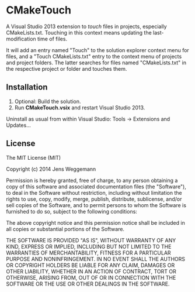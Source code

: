 CMakeTouch
==========

A Visual Studio 2013 extension to *touch* files in projects, especially CMakeLists.txt.
Touching in this context means updating the last-modification time of files.

It will add an entry named "Touch" to the solution explorer context menu for files, and a "Touch CMakeLists.txt" entry
to the context menu of projects and project folders. The latter searches for files named "CMakeLists.txt" in the respective
project or folder and touches them.

Installation
------------

1. Optional: Build the solution.
2. Run **CMakeTouch.vsix** and restart Visual Studio 2013.

Uninstall as usual from within Visual Studio: Tools -> Extensions and Updates...

License
-------

The MIT License (MIT)

Copyright (c) 2014 Jens Weggemann

Permission is hereby granted, free of charge, to any person obtaining a copy
of this software and associated documentation files (the "Software"), to deal
in the Software without restriction, including without limitation the rights
to use, copy, modify, merge, publish, distribute, sublicense, and/or sell
copies of the Software, and to permit persons to whom the Software is
furnished to do so, subject to the following conditions:

The above copyright notice and this permission notice shall be included in
all copies or substantial portions of the Software.

THE SOFTWARE IS PROVIDED "AS IS", WITHOUT WARRANTY OF ANY KIND, EXPRESS OR
IMPLIED, INCLUDING BUT NOT LIMITED TO THE WARRANTIES OF MERCHANTABILITY,
FITNESS FOR A PARTICULAR PURPOSE AND NONINFRINGEMENT. IN NO EVENT SHALL THE
AUTHORS OR COPYRIGHT HOLDERS BE LIABLE FOR ANY CLAIM, DAMAGES OR OTHER
LIABILITY, WHETHER IN AN ACTION OF CONTRACT, TORT OR OTHERWISE, ARISING FROM,
OUT OF OR IN CONNECTION WITH THE SOFTWARE OR THE USE OR OTHER DEALINGS IN
THE SOFTWARE.
